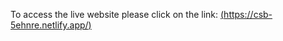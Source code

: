 To access the live website please click on the link: [(https://csb-5ehnre.netlify.app/)](https://csb-5ehnre.netlify.app/)
